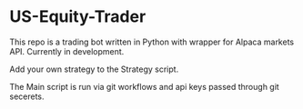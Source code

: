 # US-Equity-Trader
This repo is a trading bot written in Python with wrapper for Alpaca markets API. Currently in development.

Add your own strategy to the Strategy script.

The Main script is run via git workflows and api keys passed through git secerets.
